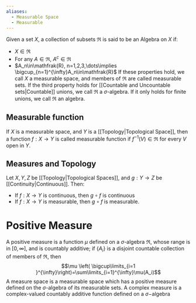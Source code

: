 ```yaml
---
aliases:
  - Measurable Space
  - Measurable
---
```

Given a set $X$, a collection of subsets $\mathfrak{R}$ is said to be an Algebra on $X$ if:
- $X\in\mathfrak{R}$
- For any $A\in\mathfrak{R}$, $A^{c}\in\mathfrak{R}$
- $A_n\in\mathfrak{R}, n=1,2,3,\dots\implies \bigcup_{n=1}^{\infty}A_n\in\mathfrak{R}$
If these properties hold, we call $X$ a measurable space, and members of $\mathfrak{R}$ are called measurable sets.
If the third property holds for [[Countable and Uncountable sets|Countable]] unions, we call $\mathfrak{R}$ a $\sigma$-algebra. If it only holds for finite unions, we call $\mathfrak{R}$ an algebra.
## Measurable function
If $X$ is a measurable space, and $Y$ is a [[Topology|Topological Space]], then a function $f:X\to Y$ is called measurable function if $f^{-1}(V)\in\mathfrak{R}$ for every $V$ open in $Y$.
## Measures and Topology
Let $X,Y,Z$ be [[Topology|Topological Spaces]], and $g:Y\to Z$ be [[Continuity|Continuous]]. Then:
- If $f:X\to Y$ is continuous, then $g\circ f$ is continuous
- If $f:X\to Y$ is measurable, then $g\circ f$ is measurable.
# Positive Measure
A positive measure is a function $\mu$ defined on a $\sigma$-algebra $\mathfrak{R}$, whose range is in $[0,\infty]$, and is countably additive; if $\{ A_i \}$ is a disjoint countable collection of members of $\mathfrak{R}$, then
$$\mu \left(  \bigcup\limits_{i=1 }^{\infty}\right)=\sum\limits_{i=1}^{\infty}\mu(A_i)$$
A measure space is a measurable space which has a positive measure defined on the $\sigma$-algebra of its measurable sets.
A complex measure is a complex-valued countably additive function defined on a $\sigma-$algebra